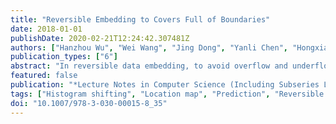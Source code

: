 ```yaml
---
title: "Reversible Embedding to Covers Full of Boundaries"
date: 2018-01-01
publishDate: 2020-02-21T12:24:42.307481Z
authors: ["Hanzhou Wu", "Wei Wang", "Jing Dong", "Yanli Chen", "Hongxia Wang", "Songyang Wu"]
publication_types: ["6"]
abstract: "In reversible data embedding, to avoid overflow and underflow problem, before data embedding, boundary pixels are recorded as side information, which may be losslessly compressed. The existing algorithms often assume that a natural image has few boundary pixels so that the size of side information could be rather small. Accordingly, a relatively high pure payload could be achieved. However, there actually may exist a lot of boundary pixels in a natural image, implying that, the size of side information could be very large. Thus, when to directly use the existing algorithms, the pure embedding capacity may be not sufficient. In order to address this important problem, in this paper, we present a new and efficient framework to reversible data embedding in images that have lots of boundary pixels. The core idea is to losslessly preprocess boundary pixels so that it can significantly reduce the side information. We conduct extensive experiments to show the superiority and applicability of our work."
featured: false
publication: "*Lecture Notes in Computer Science (Including Subseries Lecture Notes in Artificial Intelligence and Lecture Notes in Bioinformatics)*"
tags: ["Histogram shifting", "Location map", "Prediction", "Reversible data hiding", "Side information", "Watermarking"]
doi: "10.1007/978-3-030-00015-8_35"
---
```


